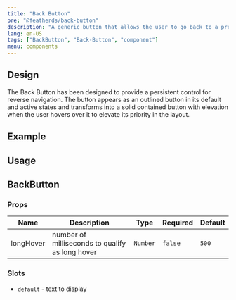 ```yaml
---
title: "Back Button"
pre: "@featherds/back-button"
description: "A generic button that allows the user to go back to a previous page."
lang: en-US
tags: ["BackButton", "Back-Button", "component"]
menu: components
---
```


## Design

The Back Button has been designed to provide a persistent control for reverse navigation. The button appears as an outlined button in its default and active states and transforms into a solid contained button with elevation when the user hovers over it to elevate its priority in the layout.

## Example

<BackButton-Examples />

## Usage

## BackButton

### Props

| Name      | Description                                     | Type     | Required | Default |
| --------- | ----------------------------------------------- | -------- | -------- | ------- |
| longHover | number of milliseconds to qualify as long hover | `Number` | `false`  | `500`   |

### Slots

- `default` - text to display
